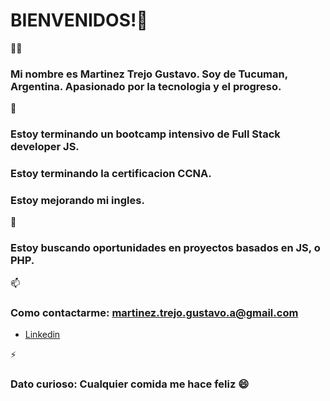 # BIENVENIDOS!👋

👋🏽
### Mi nombre es **Martinez Trejo Gustavo**. Soy de Tucuman, Argentina. Apasionado por la tecnologia y el progreso. 

🌱
### Estoy terminando un bootcamp intensivo de Full Stack developer JS. 
### Estoy terminando la certificacion CCNA. 
### Estoy mejorando mi ingles. 

👯
### Estoy buscando oportunidades en proyectos basados en JS, o PHP. 

📫
### Como contactarme: martinez.trejo.gustavo.a@gmail.com
- [Linkedin](https://www.linkedin.com/in/martinez-trejo-gustavo/)

⚡
### Dato curioso: Cualquier comida me hace feliz 😄
